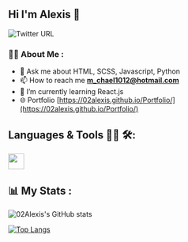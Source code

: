 ## Hi I'm Alexis 👋


![Twitter URL](https://img.shields.io/twitter/url?label=%40lexis&style=social&url=https%3A%2F%2Ftwitter.com%2Flexis44550229)

### 👨‍💻 About Me :
- 💬 Ask me about HTML, SCSS, Javascript, Python 
- 📫 How to reach me **m_chael1012@hotmail.com**
- 🌱 I’m currently learning React.js
- 🌐 Portfolio [https://02alexis.github.io/Portfolio/](https://02alexis.github.io/Portfolio/)

## Languages & Tools 👨‍💻 🛠:

<img height="32" width="32" src="https://cdn.simpleicons.org/html5/#8b8b8b" />

## 📊 My Stats :

![02Alexis's GitHub stats](https://github-readme-stats.vercel.app/api?username=02Alexis&show_icons=true&theme=dracula)

[![Top Langs](https://github-readme-stats.vercel.app/api/top-langs/?username=02Alexis&show_icons=true&theme=dracula)](https://github.com/02Alexis/github-readme-stats)
